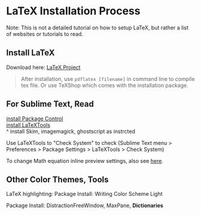 # LaTeX Installation Process

Note: This is not a detailed tutorial on how to setup LaTeX, but rather a list of websites or tutorials to read.

## Install LaTeX

Download here: [LaTeX Project](https://www.latex-project.org/get/)

> After installation, use `pdflatex [filename]` in command line to compile tex file. Or use TeXShop which comes with the installation package.

## For Sublime Text, Read

[install Package Control](https://packagecontrol.io/installation)   
[install LaTeXTools](https://latextools.readthedocs.io/en/latest/install/)  
^ install Skim, imagemagick, ghostscript as instrcted

<!---
## Sublime Text Setup

Sublime Text: [install Package Control](https://packagecontrol.io/installation)

Package Control: install LaTeXTools (command shift P, type and select package control: install, type and select LaTeXTools)

The following tools are recommanded by [LaTeXTools Installation Page](https://latextools.readthedocs.io/en/latest/install/)

Software: Skim (for better forward and backward search)

Setup ImageMagick and Ghostscript (for inline math equation preview)  
Read and follow intructions on LaTeXTools website.
`brew install imagemagick`
`brew install ghostscript` 
-->

Use LaTeXTools to "Check System" to check
(Sublime Text menu > Preferences > Package Settings > LaTeXTools > Check System)

To change Math equation inline preview settings, also see [here](https://latextools.readthedocs.io/en/latest/settings/#preview-settings).

## Other Color Themes, Tools

LaTeX highlighting: Package Install: Writing Color Scheme Light

Package Install: DistractionFreeWindow, MaxPane, **Dictionaries**
